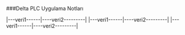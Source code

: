 ###Delta  PLC Uygulama  Notları


|---veri1------|----veri2---------|
|---veri1------|----veri2---------|
|---veri1------|----veri2---------|
